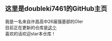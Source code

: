 ## 这里是doubleki7461的GitHub主页  
我是一名来自许昌高中26届强基部的OIer  
目前正在更新的仓库是[这个](https://github.com/doubleki7461/Codes/)  
喜欢的话欢迎star本仓库！  
